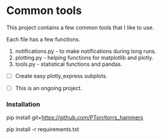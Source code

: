 # Common tools

This project contains a few common tools that I like to use.

Each file has a few functions. 

1. notifications.py - to make notifications during long runs.
2. plotting.py - helping functions for matplotlib and plotly.
3. tools.py - statistical functions and pandas.
- [ ] Create easy plotly_express subplots.
 
- [ ] This is an ongoing project. 


### Installation

pip install git+https://github.com/PTorr/torrs_hammers

pip install -r requirements.txt
